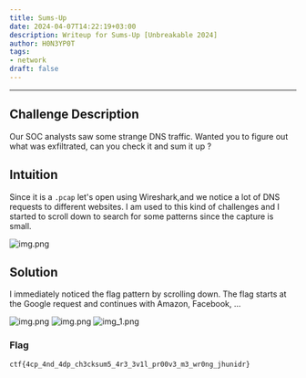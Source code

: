 ```yaml
---
title: Sums-Up
date: 2024-04-07T14:22:19+03:00
description: Writeup for Sums-Up [Unbreakable 2024]
author: H0N3YP0T
tags:
- network
draft: false
---
```

___

## Challenge Description

Our SOC analysts saw some strange DNS traffic. Wanted you to figure out what was exfiltrated, can you check it and sum it up ?

## Intuition

Since it is a `.pcap` let's open using Wireshark,and we notice a lot of DNS requests to different websites. I am used to this kind
of challenges and I started to scroll down to search for some patterns since the capture is small.

![img.png](/images/unbreakable_2024/sums.png)

## Solution

I immediately noticed the flag pattern by scrolling down. The flag starts at the Google request and continues with Amazon, Facebook, ...

![img.png](/images/unbreakable_2024/google.png)
![img.png](/images/unbreakable_2024/amazon.png)
![img_1.png](/images/unbreakable_2024/facebook.png)

### Flag

`ctf{4cp_4nd_4dp_ch3cksum5_4r3_3v1l_pr00v3_m3_wr0ng_jhunidr}`

